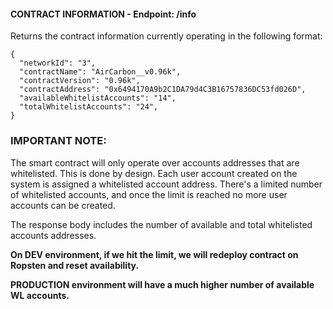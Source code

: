 #### CONTRACT INFORMATION - Endpoint: /info
Returns the contract information currently operating in the following format:

```
{
  "networkId": "3",
  "contractName": "AirCarbon__v0.96k",
  "contractVersion": "0.96k",
  "contractAddress": "0x6494170A9b2C1DA79d4C3B16757836DC53fd026D",
  "availableWhitelistAccounts": "14",
  "totalWhitelistAccounts": "24",
}
```

### IMPORTANT NOTE:

The smart contract will only operate over accounts addresses that are whitelisted. This is done by design.
Each user account created on the system is assigned a whitelisted account address. There's a limited 
number of whitelisted accounts, and once the limit is reached no more user accounts can be created.

The response body includes the number of available and total whitelisted accounts addresses.

__On DEV environment, if we hit the limit, we will redeploy contract on Ropsten and reset availability.__

__PRODUCTION environment will have a much higher number of available WL accounts.__

